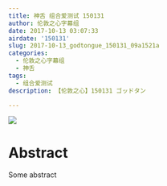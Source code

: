 ```yaml
---
title: 神舌 组合爱测试 150131
author: 伦敦之心字幕组
date: 2017-10-13 03:07:33
airdate: '150131'
slug: 2017-10-13_godtongue_150131_09a1521a
categories:
  - 伦敦之心字幕组
  - 神舌
tags:
  - 组合爱测试
description: 【伦敦之心】150131 ゴッドタン

---
```

![](/img/gakki.jpg)
# Abstract
Some abstract
